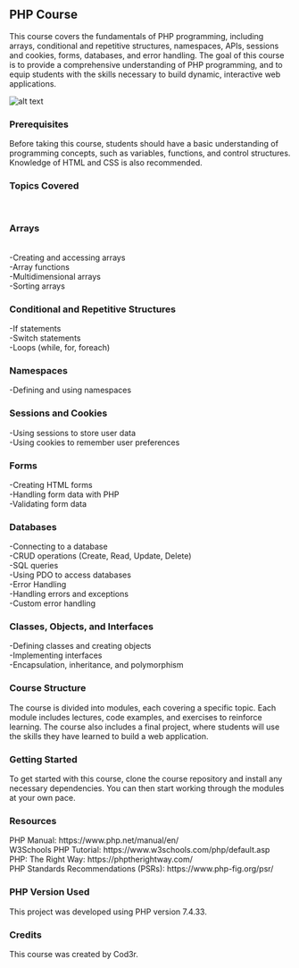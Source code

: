 <h2><b>PHP Course</b></h2>

This course covers the fundamentals of PHP programming, including arrays, conditional and repetitive structures, namespaces, APIs, sessions and cookies, forms, databases, and error handling. The goal of this course is to provide a comprehensive understanding of PHP programming, and to equip students with the skills necessary to build dynamic, interactive web applications.<br>

![alt text](https://github.com/rafaelalmeidab/php7/blob/main/assets/img/screenshot_curso.png)

<h3><b>Prerequisites</b></h3>
Before taking this course, students should have a basic understanding of programming concepts, such as variables, functions, and control structures. Knowledge of HTML and CSS is also recommended.<br>

<h3><b>Topics Covered</b></h3><br>
<h3><b>Arrays</b></h3><br>
-Creating and accessing arrays<br>
-Array functions<br>
-Multidimensional arrays<br>
-Sorting arrays<br>

<h3><b>Conditional and Repetitive Structures</b></h3>
-If statements<br>
-Switch statements<br>
-Loops (while, for, foreach)<br>

<h3><b>Namespaces</b></h3>
-Defining and using namespaces<br>

<!--
<h3><b>APIs</b></h3><br>
-RESTful APIs<br>
-HTTP methods (GET, POST, PUT, DELETE)<br>
-JSON and XML data formats<br>
-API authentication<br>
-->

<h3><b>Sessions and Cookies</b></h3>
-Using sessions to store user data<br>
-Using cookies to remember user preferences<br>

<h3><b>Forms</b></h3>
-Creating HTML forms<br>
-Handling form data with PHP<br>
-Validating form data<br>

<h3><b>Databases</b></h3>
-Connecting to a database<br>
-CRUD operations (Create, Read, Update, Delete)<br>
-SQL queries<br>
-Using PDO to access databases<br>
-Error Handling<br>
-Handling errors and exceptions<br>
-Custom error handling<br>

<h3><b>Classes, Objects, and Interfaces</b></h3>
-Defining classes and creating objects<br>
-Implementing interfaces<br>
-Encapsulation, inheritance, and polymorphism<br>

<h3><b>Course Structure</b></h3>
The course is divided into modules, each covering a specific topic. Each module includes lectures, code examples, and exercises to reinforce learning. The course also includes a final project, where students will use the skills they have learned to build a web application.<br>

<h3><b>Getting Started</b></h3>
To get started with this course, clone the course repository and install any necessary dependencies. You can then start working through the modules at your own pace.<br>

<h3><b>Resources</b></h3>
PHP Manual: https://www.php.net/manual/en/<br>
W3Schools PHP Tutorial: https://www.w3schools.com/php/default.asp<br>
PHP: The Right Way: https://phptherightway.com/<br>
PHP Standards Recommendations (PSRs): https://www.php-fig.org/psr/<br>

<h3><b>PHP Version Used</b></h3>
This project was developed using PHP version 7.4.33.<br>

<h3><b>Credits</b></h3>
This course was created by Cod3r.<br>

